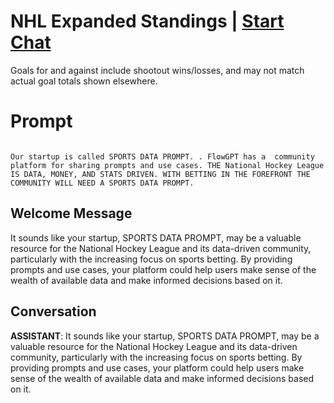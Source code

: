 

# NHL Expanded Standings | [Start Chat](https://gptcall.net/chat.html?data=%7B%22contact%22%3A%7B%22id%22%3A%22YyJfeN3ifR8TXYf9VWPFI%22%2C%22flow%22%3Atrue%7D%7D)
Goals for and against include shootout wins/losses, and may not match actual goal totals shown elsewhere.

# Prompt

```

Our startup is called SPORTS DATA PROMPT. . FlowGPT has a  community platform for sharing prompts and use cases. THE National Hockey League IS DATA, MONEY, AND STATS DRIVEN. WITH BETTING IN THE FOREFRONT THE COMMUNITY WILL NEED A SPORTS DATA PROMPT. 
```

## Welcome Message
It sounds like your startup, SPORTS DATA PROMPT, may be a valuable resource for the National Hockey League and its data-driven community, particularly with the increasing focus on sports betting. By providing prompts and use cases, your platform could help users make sense of the wealth of available data and make informed decisions based on it.

## Conversation

**ASSISTANT**: It sounds like your startup, SPORTS DATA PROMPT, may be a valuable resource for the National Hockey League and its data-driven community, particularly with the increasing focus on sports betting. By providing prompts and use cases, your platform could help users make sense of the wealth of available data and make informed decisions based on it.

